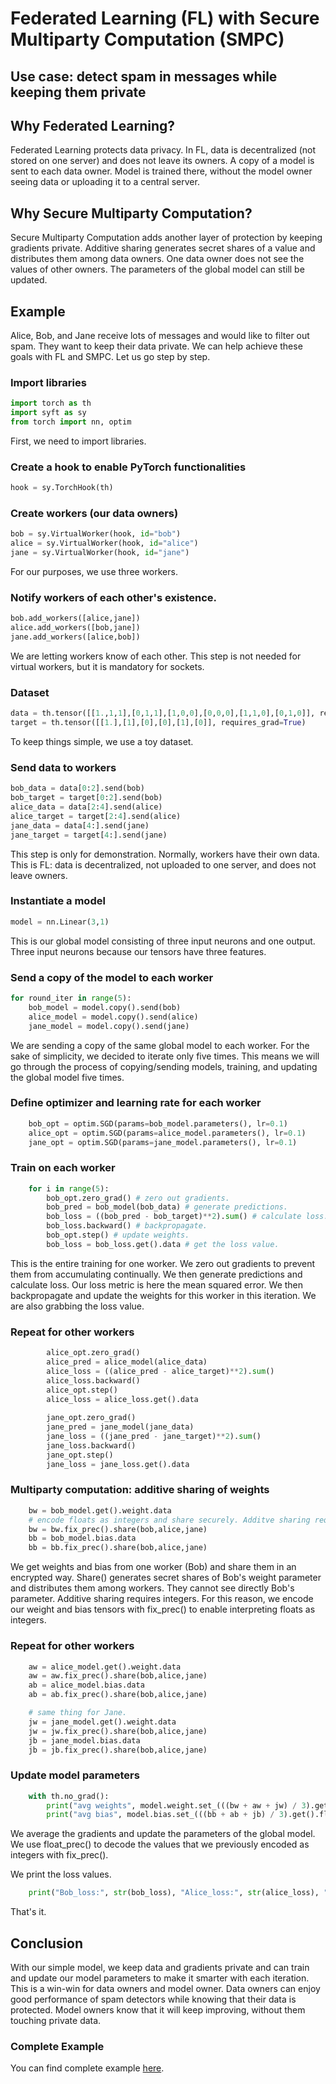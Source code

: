 # Federated Learning (FL) with Secure Multiparty Computation (SMPC)

## Use case: detect spam in messages while keeping them private

## Why Federated Learning?
Federated Learning protects data privacy. In FL, data is decentralized (not stored on one server) and does not leave its owners. A copy of a model is sent to each data owner. Model is trained there, without the model owner seeing data or uploading it to a central server.

## Why Secure Multiparty Computation?
Secure Multiparty Computation adds another layer of protection by keeping gradients private. Additive sharing generates secret shares of a value and distributes them among data owners. One data owner does not see the values of other owners. The parameters of the global model can still be updated.

## Example
Alice, Bob, and Jane receive lots of messages and would like to filter out spam. They want to keep their data private. We can help achieve these goals with FL and SMPC. Let us go step by step. 

### Import libraries
```python
import torch as th
import syft as sy
from torch import nn, optim
```
First, we need to import libraries.

### Create a hook to enable PyTorch functionalities
```python
hook = sy.TorchHook(th)
```
### Create workers (our data owners)
```python
bob = sy.VirtualWorker(hook, id="bob")
alice = sy.VirtualWorker(hook, id="alice")
jane = sy.VirtualWorker(hook, id="jane")
```
For our purposes, we use three workers. 

### Notify workers of each other's existence.
```python
bob.add_workers([alice,jane])
alice.add_workers([bob,jane])
jane.add_workers([alice,bob])
```
We are letting workers know of each other. This step is not needed for virtual workers, but it is mandatory for sockets.

### Dataset
```python
data = th.tensor([[1.,1,1],[0,1,1],[1,0,0],[0,0,0],[1,1,0],[0,1,0]], requires_grad=True)
target = th.tensor([[1.],[1],[0],[0],[1],[0]], requires_grad=True)
```
To keep things simple, we use a toy dataset. 

### Send data to workers
```python
bob_data = data[0:2].send(bob)
bob_target = target[0:2].send(bob)
alice_data = data[2:4].send(alice)
alice_target = target[2:4].send(alice)
jane_data = data[4:].send(jane)
jane_target = target[4:].send(jane)
```
This step is only for demonstration. Normally, workers have their own data. This is FL: data is decentralized, not uploaded to one server, and does not leave owners.

### Instantiate a model
```python
model = nn.Linear(3,1)
```
This is our global model consisting of three input neurons and one output. Three input neurons because our tensors have three features.

### Send a copy of the model to each worker
```python
for round_iter in range(5):
    bob_model = model.copy().send(bob)
    alice_model = model.copy().send(alice)
    jane_model = model.copy().send(jane)
```
We are sending a copy of the same global model to each worker. For the sake of simplicity, we decided to iterate only five times. This means we will go through the process of copying/sending models, training, and updating the global model five times.

### Define optimizer and learning rate for each worker
```python
    bob_opt = optim.SGD(params=bob_model.parameters(), lr=0.1)
    alice_opt = optim.SGD(params=alice_model.parameters(), lr=0.1)
    jane_opt = optim.SGD(params=jane_model.parameters(), lr=0.1)
```

### Train on each worker
```python
    for i in range(5):
        bob_opt.zero_grad() # zero out gradients.
        bob_pred = bob_model(bob_data) # generate predictions.
        bob_loss = ((bob_pred - bob_target)**2).sum() # calculate loss.
        bob_loss.backward() # backpropagate.
        bob_opt.step() # update weights.
        bob_loss = bob_loss.get().data # get the loss value.
```
This is the entire training for one worker. We zero out gradients to prevent them from accumulating continually. We then generate predictions and calculate loss. Our loss metric is here the mean squared error. We then backpropagate and update the weights for this worker in this iteration. We are also grabbing the loss value.

### Repeat for other workers   
```python
        alice_opt.zero_grad()
        alice_pred = alice_model(alice_data)
        alice_loss = ((alice_pred - alice_target)**2).sum()
        alice_loss.backward() 
        alice_opt.step()
        alice_loss = alice_loss.get().data
        
        jane_opt.zero_grad()
        jane_pred = jane_model(jane_data)
        jane_loss = ((jane_pred - jane_target)**2).sum()
        jane_loss.backward() 
        jane_opt.step()
        jane_loss = jane_loss.get().data
```

### Multiparty computation: additive sharing of weights
```python
    bw = bob_model.get().weight.data
    # encode floats as integers and share securely. Additve sharing requires integers.
    bw = bw.fix_prec().share(bob,alice,jane)
    bb = bob_model.bias.data
    bb = bb.fix_prec().share(bob,alice,jane)
```
We get weights and bias from one worker (Bob) and share them in an encrypted way. Share() generates secret shares of Bob's weight parameter and distributes them among workers. They cannot see directly Bob's parameter. Additive sharing requires integers. For this reason, we encode our weight and bias tensors with fix_prec() to enable interpreting floats as integers. 
    
### Repeat for other workers
```python
    aw = alice_model.get().weight.data
    aw = aw.fix_prec().share(bob,alice,jane)
    ab = alice_model.bias.data
    ab = ab.fix_prec().share(bob,alice,jane)

    # same thing for Jane.
    jw = jane_model.get().weight.data
    jw = jw.fix_prec().share(bob,alice,jane)
    jb = jane_model.bias.data
    jb = jb.fix_prec().share(bob,alice,jane)
```

### Update model parameters
```python
    with th.no_grad():
        print("avg weights", model.weight.set_(((bw + aw + jw) / 3).get().float_prec()))
        print("avg bias", model.bias.set_(((bb + ab + jb) / 3).get().float_prec()))
```
We average the gradients and update the parameters of the global model. We use float_prec() to decode the values that we previously encoded as integers with fix_prec().

We print the loss values.
```python
    print("Bob_loss:", str(bob_loss), "Alice_loss:", str(alice_loss), "Jane_loss:", str(jane_loss))
```
That's it.

## Conclusion
With our simple model, we keep data and gradients private and can train and update our model parameters to make it smarter with each iteration. This is a win-win for data owners and model owner. Data owners can enjoy good performance of spam detectors while knowing that their data is protected. Model owners know that it will keep improving, without them touching private data.

### Complete Example

You can find complete example [here](federated_learning_smpc.py).
